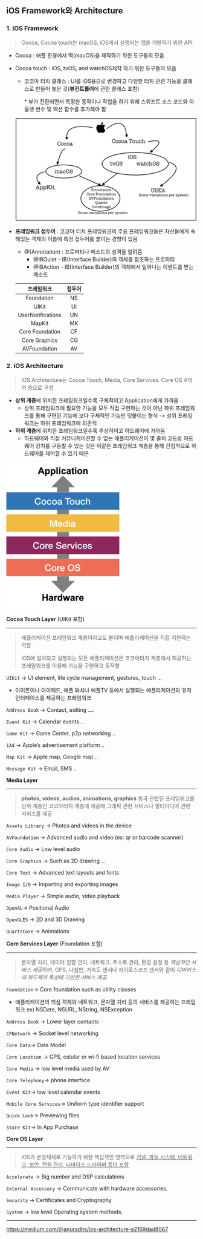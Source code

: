 ## iOS Framework와 Architecture

### 1. iOS Framework

>Cocoa, Cocoa touch는 macOS, iOS에서 실행되는 앱을 개발하기 위한 API 

- Cocoa : 애플 환경에서 맥(macOS)을 제작하기 위한 도구들의 모음

- Cocoa touch :  iOS, tvOS, and watchOS제작 하기 위한 도구들의 모음

  - 코코아 터치 클래스 : UI를 iOS용으로 변경하고 다양한 터치 관련 기능을 클래스로 만들어 놓은 것(**뷰컨트롤러**에 관한 클래스 포함)

    \* 뷰가 전환되면서 특정한 동작이나 작업을 하기 위해 스위프트 소스 코드와 아울렛 변수 및 액션 함수를 추가해야 함

  <img src = "..\image\02\05.png" >

- **프레임워크 접두어** : 코코아 터치 프레임워크의 주요 프레임워크들은 자신들에게 속해있는 객체의 이름에 특정 접두어를 붙이는 경향이 있음 

  - @(Annotation) : 프로퍼티나 메소드의 성격을 알려줌
    - @IBOulet - IB(Interface Builder)의 객체를 참조하는 프로퍼티
    - @IBAction - IB(Interface Builder)의 객체에서 일어나는 이벤트를 받는 메소드
  
  |    프레임워크     | 접두어 |
  | :---------------: | :----: |
  |    Foundation     |   NS   |
  |       UIKit       |   UI   |
  | UserNotifications |   UN   |
  |      MapKit       |   MK   |
  |  Core Foundation  |   CF   |
  |   Core Graphics   |   CG   |
  |   AVFoundation    |   AV   |




### 2. iOS Architecture

>iOS Architecture는 Cocoa Touch, Media, Core Services. Core OS 4개의 층으로 구성

- **상위 계층**에 위치한 프레임워크일수록 구체적이고 Application에게 가까움
  - 상위 프레임워크에 필요한 기능을 모두 직접 구현하는 것이 아닌 하위 프레임워크를 통해 구현된 기능에 보다 구체적인 기능만 덧붙이는 형식 -> 상위 프레임워크는 하위 프레임워크에 의존적
- **하위 계층**에 위치한 프레임워크일수록 추상적이고 하드웨어에 가까움
  - 하드웨어와 직접 커뮤니케이션할 수 없는 애플리케이션이 몇 줄의 코드로 하드웨어 장치를 구동할 수 있는 것은 이같은 프레임워크 계층을 통해 간접적으로 하드웨어를 제어할 수 있기 때문

<img src = "..\image\02\04.png" width = "300">

**Cocoa Touch Layer** (UIKit 포함)

***

> 애플리케이션 프레임워크 계층이라고도 불리며 애플리케이션을 직접 지원하는 역할
>
> iOS에 설치되고 실행되는 모든 애플리케이션은 코코아터치 계층에서 제공하는 프레임워크를 이용해 기능을 구현하고 동작함

`UIKit` → UI element, life cycle management, gestures, touch …

- 아이폰이나 아이패드, 애플 와치나 애플TV 등에서 실행되는 애플리케이션의 유저 인터페이스를 제공하는 프레임워크

`Address Book` → Contact, editing ….

`Event Kit` → Calendar events ..

`Game Kit` → Game Center, p2p networking ..

`iAd` → Apple’s advertisement platform ..

`Map Kit` → Apple map, Google map ..

`Message Kit` → Email, SMS ..



**Media Layer**

***

> **photos, videos, audios, animations, graphics** 등과 관련된 프레임워크를 상위 계층인 코코아터치 계층에 제공해 그래픽 관련 서비스나 멀티미디어 관련 서비스를 제공

`Assets Library` → Photos and videos in the device

`AVFoundation` → Advanced audio and video (ex: qr or barcode scanner)

`Core Audio` → Low level audio

`Core Graphics` → Such as 2D drawing …

`Core Text` → Advanced text layouts and fonts

`Image I/O` → Importing and exporting images

`Media Player` → Simple audio, video playback

`OpenAL`→ Positional Audio

`OpenGLES` → 2D and 3D Drawing

`QuartzCore` → Animations



**Core Services Layer** (Foundation 포함)

***

>문자열 처리, 데이터 집합 관리, 네트워크, 주소록 관리, 환경 설정 등 *핵심적인 서비스 제공*하며, GPS, 나침반, 가속도 센서나 자이로스코프 센서와 같이 *디바이스의 하드웨어 특성에 기반한 서비스 제공*

`Foundation`→ Core foundation such as utility classes

- 애플리케이션의 핵심 객체와 네트워크, 문자열 처리 등의 서비스를 제공하는 프레임워크 
  ex) NSDate, NSURL, NString, NSException

`Address Book` → Lower layer contacts

`CFNetwork` → Socket level networking

`Core Data`→ Data Model

`Core Location` → GPS, celular or wi-fi based location services

`Core Media` → low level media used by AV

`Core Telephony`→ phone interface

`Event Kit`→ low level calendar events

`Mobile Core Services`→ Uniform type identifier support

`Quick Look`→ Previewing files

`Store Kit`→ In App Purchase



**Core OS Layer**

***

>iOS가 운영체제로 기능하기 위한 핵심적인 영역으로 <u>커널, 파일 시스템, 네트워크, 보안, 전원 관리, 디바이스 드라이버 등이 포함</u>

`Accelerate` → Big number and DSP calculations

`External Accessory` → Communicate with hardware accessories.

`Security` → Certificates and Cryptography

`System` → low level Operating system methods.



***

https://medium.com/@anuradhs/ios-architecture-a2169dad8067